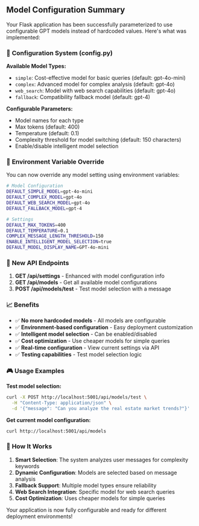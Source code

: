 ## Model Configuration Summary

Your Flask application has been successfully parameterized to use configurable GPT models instead of hardcoded values. Here's what was implemented:

### 🎯 **Configuration System (config.py)**

**Available Model Types:**
- `simple`: Cost-effective model for basic queries (default: gpt-4o-mini)
- `complex`: Advanced model for complex analysis (default: gpt-4o)
- `web_search`: Model with web search capabilities (default: gpt-4o)
- `fallback`: Compatibility fallback model (default: gpt-4)

**Configurable Parameters:**
- Model names for each type
- Max tokens (default: 400)
- Temperature (default: 0.1)
- Complexity threshold for model switching (default: 150 characters)
- Enable/disable intelligent model selection

### 🔧 **Environment Variable Override**

You can now override any model setting using environment variables:

```bash
# Model Configuration
DEFAULT_SIMPLE_MODEL=gpt-4o-mini
DEFAULT_COMPLEX_MODEL=gpt-4o
DEFAULT_WEB_SEARCH_MODEL=gpt-4o
DEFAULT_FALLBACK_MODEL=gpt-4

# Settings
DEFAULT_MAX_TOKENS=400
DEFAULT_TEMPERATURE=0.1
COMPLEX_MESSAGE_LENGTH_THRESHOLD=150
ENABLE_INTELLIGENT_MODEL_SELECTION=true
DEFAULT_MODEL_DISPLAY_NAME=GPT-4o-mini
```

### 🚀 **New API Endpoints**

1. **GET /api/settings** - Enhanced with model configuration info
2. **GET /api/models** - Get all available model configurations
3. **POST /api/models/test** - Test model selection with a message

### 📈 **Benefits**

- ✅ **No more hardcoded models** - All models are configurable
- ✅ **Environment-based configuration** - Easy deployment customization
- ✅ **Intelligent model selection** - Can be enabled/disabled
- ✅ **Cost optimization** - Use cheaper models for simple queries
- ✅ **Real-time configuration** - View current settings via API
- ✅ **Testing capabilities** - Test model selection logic

### 🎮 **Usage Examples**

**Test model selection:**
```bash
curl -X POST http://localhost:5001/api/models/test \
  -H "Content-Type: application/json" \
  -d '{"message": "Can you analyze the real estate market trends?"}'
```

**Get current model configuration:**
```bash
curl http://localhost:5001/api/models
```

### 🔄 **How It Works**

1. **Smart Selection**: The system analyzes user messages for complexity keywords
2. **Dynamic Configuration**: Models are selected based on message analysis
3. **Fallback Support**: Multiple model types ensure reliability
4. **Web Search Integration**: Specific model for web search queries
5. **Cost Optimization**: Uses cheaper models for simple queries

Your application is now fully configurable and ready for different deployment environments!